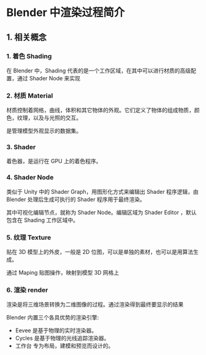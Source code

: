 # Blender 中渲染过程简介

## 1. 相关概念

### 1. 着色 Shading

在 Blender 中，Shading 代表的是一个工作区域，在其中可以进行材质的高级配置，通过 Shader Node 来实现

### 2. 材质 Material

材质控制着网格，曲线，体积和其它物体的外观。它们定义了物体的组成物质，颜色，纹理，以及与光照的交互。

是管理模型外观显示的数据集。

### 3. Shader

着色器，是运行在 GPU 上的着色程序。

### 4. Shader Node

类似于 Unity 中的 Shader Graph，用图形化方式来编辑出 Shader 程序逻辑，由 Blender 处理后生成可执行的 Shader 程序用于最终渲染。

其中可视化编辑节点，就称为 Shader Node。编辑区域为 Shader Editor ，默认包含在 Shading 工作区域中。

### 5. 纹理 Texture

贴在 3D 模型上的外皮，一般是 2D 位图，可以是单独的素材，也可以是用算法生成。

通过 Maping 贴图操作，映射到模型 3D 网格上

### 6. 渲染 render

渲染是将三维场景转换为二维图像的过程。通过渲染得到最终要显示的结果

Blender 内置三个各具优势的渲染引擎:

- Eevee 是基于物理的实时渲染器。
- Cycles 是基于物理的光线追踪渲染器。
- 工作台 专为布局，建模和预览而设计的。
